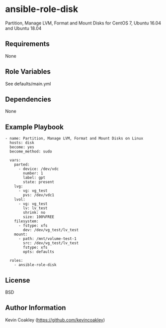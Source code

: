 ansible-role-disk
=================

Partition, Manage LVM, Format and Mount Disks for CentOS 7, Ubuntu 16.04 and Ubuntu 18.04

Requirements
------------

None

Role Variables
--------------

See defaults/main.yml

Dependencies
------------

None

Example Playbook
----------------

    - name: Partition, Manage LVM, Format and Mount Disks on Linux
      hosts: disk
      become: yes
      become_method: sudo
    
      vars:
        parted:
          - device: /dev/vdc
            number: 1
            label: gpt
            state: present
        lvg:
          - vg: vg_test
            pvs: /dev/vdc1
        lvol:
          - vg: vg_test
            lv: lv_test
            shrink: no
            size: 100%FREE
        filesystem:
          - fstype: xfs
            dev: /dev/vg_test/lv_test
        mount:
          - path: /mnt/volume-test-1
            src: /dev/vg_test/lv_test
            fstype: xfs
            opts: defaults
        
      roles:
        - ansible-role-disk

License
-------

BSD

Author Information
------------------

Kevin Coakley (https://github.com/kevincoakley)